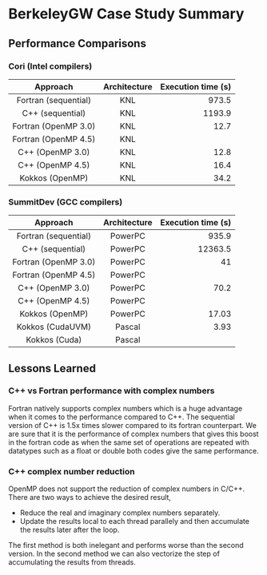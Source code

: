 # BerkeleyGW Case Study Summary

## Performance Comparisons
### Cori (Intel compilers)
| Approach | Architecture| Execution time (s) |
|:--------:|:-----:|------:|
| Fortran (sequential) | KNL | 973.5 |
| C++     (sequential) | KNL | 1193.9 |
| Fortran (OpenMP 3.0) | KNL | 12.7 |
| Fortran (OpenMP 4.5) | KNL |  |
| C++     (OpenMP 3.0) | KNL | 12.8 |
| C++     (OpenMP 4.5) | KNL | 16.4 |
| Kokkos  (OpenMP)     | KNL | 34.2 |

### SummitDev (GCC compilers)
| Approach | Architecture| Execution time (s) |
|:--------:|:-----:|------:|
| Fortran (sequential) | PowerPC | 935.9|
| C++     (sequential) | PowerPC | 12363.5|
| Fortran (OpenMP 3.0) | PowerPC | 41 |
| Fortran (OpenMP 4.5) | PowerPC |  |
| C++     (OpenMP 3.0) | PowerPC | 70.2 |
| C++     (OpenMP 4.5) | PowerPC |  |
| Kokkos  (OpenMP)     | PowerPC | 17.03  |
| Kokkos  (CudaUVM)    | Pascal  | 3.93 |
| Kokkos  (Cuda)       | Pascal  | |

## Lessons Learned
### C++ vs Fortran performance with complex numbers
Fortran natively supports complex numbers which is a huge advantage when it comes to the performance compared to C++.
The sequential version of C++ is 1.5x times slower compared to its fortran counterpart.
We are sure that it is the performance of complex numbers that gives this boost in the fortran code as when the same set of operations are repeated with datatypes such as a float or double both codes
give the same performance.

### C++ complex number reduction
OpenMP does not support the reduction of complex numbers in C/C++.
There are two ways to achieve the desired result,
* Reduce the real and imaginary complex numbers separately.
* Update the results local to each thread parallely and then accumulate the results later after the loop.

The first method is both inelegant and performs worse than the second version.
In the second method we can also vectorize the step of accumulating the results from threads.
